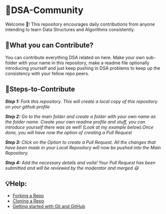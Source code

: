 # 📌DSA-Community
Welcome 🙌! This repository encourages daily contributions from anyone intending to learn Data Structures and Algorithms consistently. 

## 📝What you can Contribute? 
You can contribute everything DSA related on here. Make your own sub-folder with your name in this repository, make a readme file optionally introducing yourself and just keep pushing in DSA problems to keep up the consistency with your fellow repo peers.


## 🙌Steps-to-Contribute

***Step 1:*** *Fork this repository. This will create a local copy of this repository on your github profile* 

***Step 2:*** *Go to the main folder and create a folder with your own name as the folder name. Create your own readme profile and stuff, you can introduce yourself there was as well! (Look at my example below).Once done, you will have now the option of creating a Pull Request*

***Step 3:*** *Click on the Option to create a Pull Request. All the changes that have been made in your Local Repository will now be pushed into the Main Repository.*

***Step 4:*** *Add the necessary details and voila! Your Pull Request has been submitted and will be reviewed by the moderator and merged 😃*

## 💡Help: 
- [Forking a Repo](https://help.github.com/en/github/getting-started-with-github/fork-a-repo)
- [Cloning a Repo](https://help.github.com/en/desktop/contributing-to-projects/creating-a-pull-request)
- [Getting started with Git and GitHub](https://towardsdatascience.com/getting-started-with-git-and-github-6fcd0f2d4ac6)